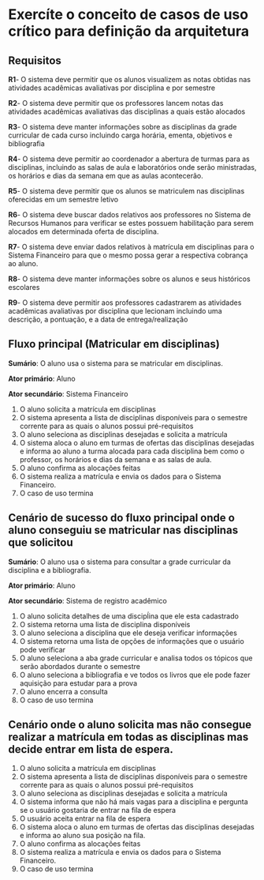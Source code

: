 # Exercíte o conceito de casos de uso crítico para definição da arquitetura

## Requisitos

**R1**- O sistema deve permitir que os alunos visualizem as notas obtidas nas atividades acadêmicas avaliativas por disciplina e por semestre

**R2**- O sistema deve permitir que os professores lancem notas das atividades acadêmicas avaliativas das disciplinas a quais estão alocados

**R3**- O sistema deve manter informações sobre as disciplinas da grade curricular de cada curso incluindo carga horária, ementa, objetivos e bibliografia

**R4**- O sistema deve permitir ao coordenador a abertura de turmas para as disciplinas, incluindo as salas de aula e laboratórios onde serão ministradas, os horários e dias da semana em que as aulas acontecerão. 

**R5**- O sistema deve permitir que os alunos se matriculem nas disciplinas oferecidas em um semestre letivo

**R6**- O sistema deve buscar dados relativos aos professores no Sistema de Recursos Humanos para verificar se estes possuem habilitação para serem alocados em determinada oferta de disciplina.

**R7**- O sistema deve enviar dados relativos à matrícula em disciplinas para o Sistema Financeiro para que o mesmo possa gerar a respectiva cobrança ao aluno.

**R8**- O sistema deve manter informações sobre os alunos e seus históricos escolares

**R9**- O sistema deve permitir aos professores cadastrarem as atividades acadêmicas avaliativas por disciplina que lecionam incluindo uma descrição, a pontuação, e a data de entrega/realização

## Fluxo principal (Matricular em disciplinas)

**Sumário**: O aluno usa o sistema para se matricular em disciplinas.

**Ator primário**: Aluno

**Ator secundário**: Sistema Financeiro

1. O aluno solicita a matrícula em disciplinas
2. O sistema apresenta a lista de disciplinas disponíveis para o semestre corrente para as quais o alunos possui pré-requisitos
3. O aluno seleciona as disciplinas desejadas e solicita a matrícula
4. O sistema aloca o aluno em turmas de ofertas das disciplinas desejadas e informa ao aluno a turma alocada para cada disciplina bem como o professor, os horários e dias da semana e as salas de aula. 
5. O aluno confirma as alocações feitas
6. O sistema realiza a matrícula e envia os dados para o Sistema Financeiro.
7. O caso de uso termina

## Cenário de sucesso do fluxo principal onde o aluno conseguiu se matricular nas disciplinas que solicitou

**Sumário**: O aluno usa o sistema para consultar a grade curricular da disciplina e a bibliografia.

**Ator primário**: Aluno

**Ator secundário**: Sistema de registro acadêmico

1. O aluno solicita detalhes de uma discipĺina que ele esta cadastrado
2. O sistema retorna uma lista de disciplina disponíveis 
3. O aluno seleciona a disciplina que ele deseja verificar informações
4. O sistema retorna uma lista de opções de informações que o usuário pode verificar
5. O aluno seleciona a aba grade curricular e analisa todos os tópicos que serão abordados durante o semestre
6. O aluno seleciona a bibliografia e ve todos os livros que ele pode fazer aquisição para estudar para a prova
7. O aluno encerra a consulta
9. O caso de uso termina


## Cenário onde o aluno solicita mas não consegue realizar a matrícula em todas as disciplinas mas decide entrar em lista de espera.

1. O aluno solicita a matrícula em disciplinas
2. O sistema apresenta a lista de disciplinas disponíveis para o semestre corrente para as quais o alunos possui pré-requisitos
3. O aluno seleciona as disciplinas desejadas e solicita a matrícula
4. O sistema informa que não há mais vagas para a disciplina e pergunta se o usuário gostaria de entrar na fila de espera
5. O usuário aceita entrar na fila de espera
6. O sistema aloca o aluno em turmas de ofertas das disciplinas desejadas e informa ao aluno sua posição na fila. 
7. O aluno confirma as alocações feitas
8. O sistema realiza a matrícula e envia os dados para o Sistema Financeiro.
9. O caso de uso termina